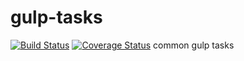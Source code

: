 # gulp-tasks
[![Build Status](https://travis-ci.org/promerob/gulp-tasks.svg)](https://travis-ci.org/promerob/gulp-tasks)
[![Coverage Status](https://coveralls.io/repos/promerob/gulp-tasks/badge.svg)](https://coveralls.io/r/promerob/gulp-tasks)
common gulp tasks
